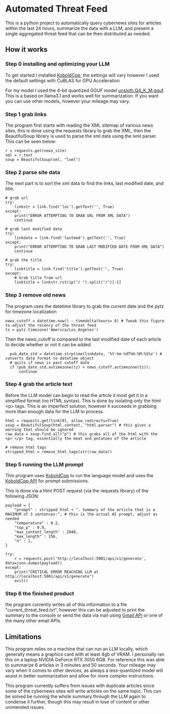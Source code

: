 # Automated Threat Feed
This is a python project to automatically query cybernews sites for articles within the last 24 hours, summarize the data with a LLM, and present a single aggregated threat feed that can be then distributed as needed.

## How it works
### Step 0 installing and optimizing your LLM
To get started I installed [KoboldCpp](https://github.com/LostRuins/koboldcpp), the settings will vary however I used the default settings with CuBLAS for GPU Acceleration

For my model I used the 4-bit quantized GGUF model [unsloth.Q4_K_M.gguf](https://huggingface.co/raaec/llama3.1-8b-instruct-summarize-q4_k_m). This is a based on llama3.1 and works well for summarization. If you want you can use other models, however your mileage may vary.
### Step 1 grab links
The program first starts with reading the XML sitemap of various news sites, this is done using the requests library to grab the XML, then the BeautifulSoup library is used to parse the xml data using the lxml parser. This can be seen below:
```
r = requests.get(news_site)
xml = r.text
soup = BeautifulSoup(xml, "lxml")
```
### Step 2 parse site data
The next part is to sort the xml data to find the links, last modified date, and title.
```
# grab url
try:
    linkstr = link.find('loc').getText('', True)
except:
    print("ERROR ATTEMPTING TO GRAB URL FROM XML DATA")
    continue

# grab last modified date
try:
    linkdate = link.find('lastmod').getText('', True)
except:
    print("ERROR ATTEMPTING TO GRAB LAST MODIFIED DATE FROM XML DATA")
    continue
    
# grab the title
try:
    linktitle = link.find('title').getText('', True)
except:
    # Grab title from url
    linktitle = linkstr.rstrip("/ ").split("/")[-1]
```
### Step 3 remove old news
The program uses the datetime library to grab the current date and the pytz for timezone localization
```
news_cutoff = datetime.now() - timedelta(hours= 8) # Tweak this figure to adjust the recency of the threat feed
tz = pytz.timezone('America/Los_Angeles')
```
Then the news_cutoff is compared to the last modified date of each article to decide whether or not it can be added
```
  pub_date_std = datetime.strptime(linkdate, '%Y-%m-%dT%H:%M:%S%z') # converts date format to datetime object
  # quits if news is past cutoff date
  if (pub_date_std.astimezone(tz) < news_cutoff.astimezone(tz)):
      continue
```
### Step 4 grab the article text
Before the LLM model can begin to read the article it most get it in a simplified format (no HTML syntax). This is done by isolating only the html \<p\> tags. This is an imperfect solution, however it succeeds in grabbing more than enough data for the LLM to process.
```
html = requests.get(link[0], allow_redirects=True)
soup = BeautifulSoup(html.content, "html.parser") # this gives a warning that should be ignored
raw_data = soup.find_all("p") # this grabs all of the html with the <p> </p> tag, essentially the meat and potatoes of the article

# remove html tags
stripped_html = remove_html_tags(str(raw_data))
```
### Step 5 running the LLM prompt
This program uses [KoboldCpp](https://github.com/LostRuins/koboldcpp) to run the language model and uses the [KoboldCpp API](https://lite.koboldai.net/koboldcpp_api) for prompt submissions.

This is done via a html POST request (via the requests library) of the following JSON:
```
payload = {
    "prompt" : stripped_html + ". Summary of the article that is a MAXIMUM of 3 sentences:", # this is the actual AI prompt, adjust as needed
    "temperature" : 0.2,
    "top_p" : 0.9,
    "max_content_length" : 2048,
    "max_length" : 256,
    "n" : 1,
}

try:
    r = requests.post('http://localhost:5001/api/v1/generate', data=json.dumps(payload))
except:
    print("CRITICAL ERROR REACHING LLM at http://localhost:5001/api/v1/generate")
    exit()
```
### Step 6 the finished product
the program currently writes all of this information to a file "current_threat_feed.txt", however this can be adjusted to print the summary to the console or send the data via mail using [Gmail API](https://developers.google.com/gmail/api/guides) or one of the many other email APIs.
## Limitations
This program relies on a machine that can run an LLM locally, which generally means a graphics card with at least 4gb of VRAM. I personally ran this on a laptop NVIDIA GeForce RTX 3050 6GB. For reference this was able to summarize 6 articles in 3 minutes and 50 seconds. Your mileage may vary when it comes to other devices, as always a less-quantized model will assist in better summarization and allow for more complex instructions.

This program currently suffers from issues with duplicate articles since some of the cybernews sites will write articles on the same topic. This can be solved be running the whole summary through the LLM again to condense it further, though this may result in lose of content or other unintended issues.
